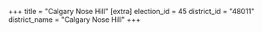 +++
title = "Calgary Nose Hill"
[extra]
election_id = 45
district_id = "48011"
district_name = "Calgary Nose Hill"
+++
